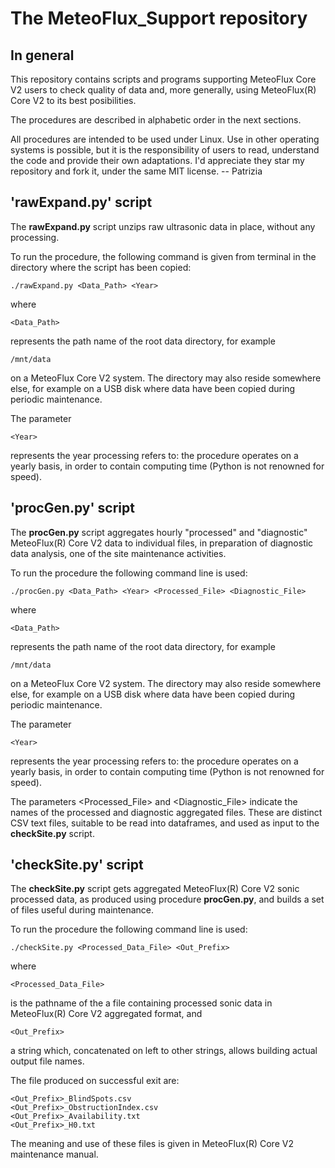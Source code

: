 # The MeteoFlux_Support repository

## In general

This repository contains scripts and programs supporting MeteoFlux Core V2 users to check quality of data and, more generally, using MeteoFlux(R) Core V2 to its best posibilities.

The procedures are described in alphabetic order in the next sections.

All procedures are intended to be used under Linux. Use in other operating systems is possible, but it is the responsibility of users to read, understand the code and provide their own adaptations. I'd appreciate they star my repository and fork it, under the same MIT license. -- Patrizia

## 'rawExpand.py' script

The **rawExpand.py** script unzips raw ultrasonic data in place, without any processing.

To run the procedure, the following command is given from terminal in the directory where the script has been copied:

    ./rawExpand.py <Data_Path> <Year>

where

    <Data_Path>

represents the path name of the root data directory, for example

    /mnt/data

on a MeteoFlux Core V2 system. The directory may also reside somewhere else, for example on a USB disk where data have been copied during periodic maintenance.

The parameter

    <Year>

represents the year processing refers to: the procedure operates on a yearly basis, in order to contain computing time (Python is not renowned for speed).

## 'procGen.py' script

The **procGen.py** script aggregates hourly "processed" and "diagnostic" MeteoFlux(R) Core V2 data to individual files, in preparation of diagnostic data analysis, one of the site maintenance activities.

To run the procedure the following command line is used:

    ./procGen.py <Data_Path> <Year> <Processed_File> <Diagnostic_File>

where

    <Data_Path>

represents the path name of the root data directory, for example

    /mnt/data

on a MeteoFlux Core V2 system. The directory may also reside somewhere else, for example on a USB disk where data have been copied during periodic maintenance.

The parameter

    <Year>

represents the year processing refers to: the procedure operates on a yearly basis, in order to contain computing time (Python is not renowned for speed).

The parameters <Processed_File> and <Diagnostic_File> indicate the names of the processed and diagnostic aggregated files. These are distinct CSV text files, suitable to be read into dataframes, and used as input to the **checkSite.py** script.


## 'checkSite.py' script

The **checkSite.py** script gets aggregated MeteoFlux(R) Core V2 sonic processed data, as produced using procedure **procGen.py**, and builds a set of files useful during maintenance.

To run the procedure the following command line is used:

    ./checkSite.py <Processed_Data_File> <Out_Prefix>

where

    <Processed_Data_File>

is the pathname of the a file containing processed sonic data in MeteoFlux(R) Core V2 aggregated format, and

    <Out_Prefix>

a string which, concatenated on left to other strings, allows building actual output file names.

The file produced on successful exit are:

    <Out_Prefix>_BlindSpots.csv
    <Out_Prefix>_ObstructionIndex.csv
    <Out_Prefix>_Availability.txt
    <Out_Prefix>_H0.txt

The meaning and use of these files is given in MeteoFlux(R) Core V2 maintenance manual.
